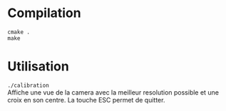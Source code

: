# Compilation
`cmake .`  
`make`  
# Utilisation
`./calibration`  
Affiche une vue de la camera avec la meilleur resolution possible et une croix en son centre. La touche ESC permet de
quitter.
